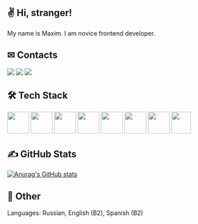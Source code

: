 ## ✌ Hi, stranger!
My name is Maxim. I am novice frontend developer.
## ✉ Contacts
[![](https://img.shields.io/badge/GMail-maximgriven@gmail.com-orange)]()
[![](https://img.shields.io/badge/Instagram-@maximka76667-orange)](https://www.instagram.com/maximka76667)
[![](https://img.shields.io/badge/VKontakte-maximgriven-orange)](https://vk.com/maximgriven)
## 🛠 Tech Stack
<div>
  <img style="width: 50px;height: 50px;" src="https://cdn-icons-png.flaticon.com/512/732/732212.png" />
  <img style="width: 50px;height: 50px;" src="https://cdn-icons-png.flaticon.com/512/732/732190.png" />
  <img style="width: 50px;height: 50px;" src="https://cdn-icons-png.flaticon.com/512/5968/5968292.png" />
  <img style="width: 50px;height: 50px;" src="https://cdn-icons-png.flaticon.com/512/52/52234.png" />
  <img style="width: 50px;height: 50px;" src="https://t3.ftcdn.net/jpg/02/03/91/52/240_F_203915248_TAnwS9nutBAKoPKrSPj9UOy0rd492dnL.jpg" />
  <img style="width: 50px;height: 50px;" src="https://cdn-icons-png.flaticon.com/512/5968/5968322.png" />
  <img style="width: 50px;height: 50px;" src="https://cdn-icons-png.flaticon.com/512/5968/5968358.png" />
  <img style="width: 45px;height: 50px;" src="https://seeklogo.com/images/W/webpack-logo-9E66EE203A-seeklogo.com.png" />
</div>

## ✍ GitHub Stats
[![Anurag's GitHub stats](https://github-readme-stats.vercel.app/api?username=maximka76667&theme=flag-india)](https://github.com/anuraghazra/github-readme-stats)
## 👻 Other
Languages: Russian, English (B2), Spanish (B2)
